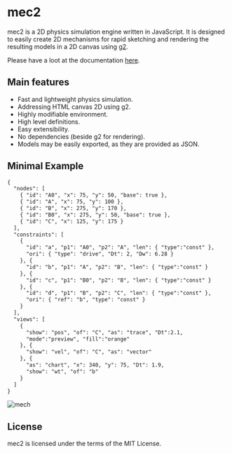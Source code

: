 
# mec2

mec2 is a 2D physics simulation engine written in JavaScript.
It is designed to easily create 2D mechanisms for rapid sketching and rendering
the resulting models in a 2D canvas using [g2](github.com/goessner/g2).

Please have a loot at the documentation [here](https://goessner.github.io/mec2).

## Main features

- Fast and lightweight physics simulation.
- Addressing HTML canvas 2D using g2.
- Highly modifiable environment.
- High level definitions.
- Easy extensibility.
- No dependencies (beside g2 for rendering).
- Models may be easily exported, as they are provided as JSON.

## Minimal Example

```html
{
  "nodes": [
    { "id": "A0", "x": 75, "y": 50, "base": true },
    { "id": "A", "x": 75, "y": 100 },
    { "id": "B", "x": 275, "y": 170 },
    { "id": "B0", "x": 275, "y": 50, "base": true },
    { "id": "C", "x": 125, "y": 175 }
  ],
  "constraints": [
    {
      "id": "a", "p1": "A0", "p2": "A", "len": { "type":"const" },
      "ori": { "type": "drive", "Dt": 2, "Dw": 6.28 }
    }, {
      "id": "b", "p1": "A", "p2": "B", "len": { "type":"const" }
    }, {
      "id": "c", "p1": "B0", "p2": "B", "len": { "type":"const" }
    }, {
      "id": "d", "p1": "B", "p2": "C", "len": { "type":"const" },
      "ori": { "ref": "b", "type": "const" }
    }
  ],
  "views": [
    {
      "show": "pos", "of": "C", "as": "trace", "Dt":2.1,
      "mode":"preview", "fill":"orange"
    }, {
      "show": "vel", "of": "C", "as": "vector"
    }, {
      "as": "chart", "x": 340, "y": 75, "Dt": 1.9,
      "show": "wt", "of": "b"
    }
  ]
}
```
![mech](img/view_1.gif)

## License

mec2 is licensed under the terms of the MIT License.

